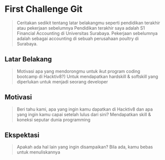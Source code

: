 # First Challenge Git

> Ceritakan sedikit tentang latar belakangmu seperti pendidikan terakhir atau pekerjaan sebelumnya
Pendidikan terakhir saya adalah S1 Financial Accounting di Universitas Surabaya. Pekerjaan sebelumnya adalah sebagai accounting di sebuah perusahaan poultry di Surabaya.

## Latar Belakang

> Motivasi apa yang mendorongmu untuk ikut program coding bootcamp di Hacktiv8?)
Untuk mendapatkan hardskill & softskill yang diperlukan untuk menjadi seorang developer

## Motivasi

> Beri tahu kami, apa yang ingin kamu dapatkan di Hacktiv8 dan apa yang ingin kamu capai setelah lulus dari sini?
Mendapatkan skill & koneksi seputar dunia programming

## Ekspektasi

> Apakah ada hal lain yang ingin disampaikan? Bila ada, kamu bebas untuk menuliskannya

